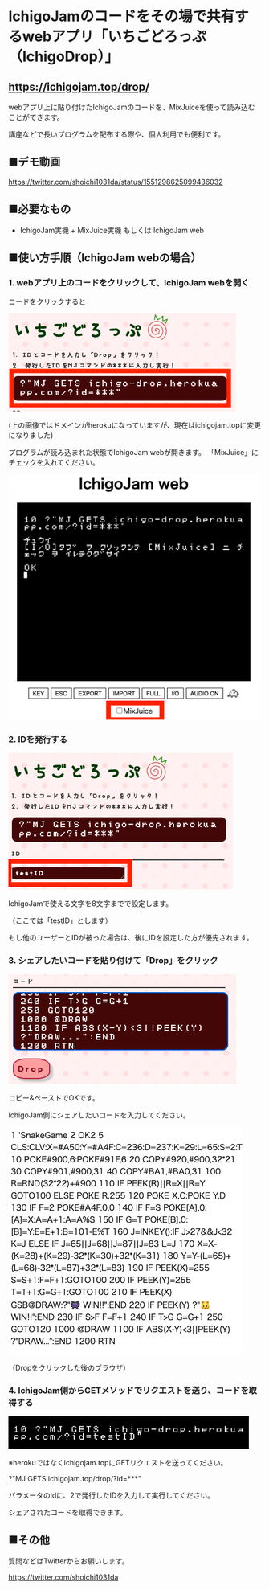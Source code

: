 # IchigoJamのコードをその場で共有するwebアプリ「いちごどろっぷ（IchigoDrop）」
## https://ichigojam.top/drop/

webアプリ上に貼り付けたIchigoJamのコードを、MixJuiceを使って読み込むことができます。

講座などで長いプログラムを配布する際や、個人利用でも便利です。

## ■デモ動画
https://twitter.com/shoichi1031da/status/1551298625099436032

## ■必要なもの

<ul>
<li>IchigoJam実機 + MixJuice実機 もしくは IchigoJam web</li>
</ul>

## ■使い方手順（IchigoJam webの場合）

### 1. webアプリ上のコードをクリックして、IchigoJam webを開く

コードをクリックすると

<img src="https://github.com/shoichi1031da/ichigojam-share-code-app/blob/main/document/1.png" alt="メインコード" title="main code">

(上の画像ではドメインがherokuになっていますが、現在はichigojam.topに変更になりました)

プログラムが読み込まれた状態でIchigoJam webが開きます。
「MixJuice」にチェックを入れてください。

<img src="https://github.com/shoichi1031da/ichigojam-share-code-app/blob/main/document/2.png" alt="ichigojamweb" title="ichigojamweb">

### 2. IDを発行する

<img src="https://github.com/shoichi1031da/ichigojam-share-code-app/blob/main/document/3.png" alt="ID" title="ID">

IchigoJamで使える文字を8文字までで設定します。

（ここでは「testID」とします）

もし他のユーザーとIDが被った場合は、後にIDを設定した方が優先されます。

### 3. シェアしたいコードを貼り付けて「Drop」をクリック

<img src="https://github.com/shoichi1031da/ichigojam-share-code-app/blob/main/document/4.png" alt="シェアコード" title="share code">

コピー&ペーストでOKです。

IchigoJam側にシェアしたいコードを入力してください。

<img src="https://github.com/shoichi1031da/ichigojam-share-code-app/blob/main/document/5.png" alt="result" title="result">

（Dropをクリックした後のブラウザ）

### 4. IchigoJam側からGETメソッドでリクエストを送り、コードを取得する

<img src="https://github.com/shoichi1031da/ichigojam-share-code-app/blob/main/document/6.png" alt="get" title="MJ GET">

※herokuではなくichigojam.topにGETリクエストを送ってください。

?"MJ GETS ichigojam.top/drop/?id=***"

パラメータのidに、2で発行したIDを入力して実行してください。

シェアされたコードを取得できます。

## ■その他

質問などはTwitterからお願いします。

https://twitter.com/shoichi1031da





